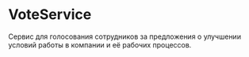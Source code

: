 # VoteService
Сервис для голосования сотрудников за предложения о улучшении условий работы в компании и её рабочих процессов.
